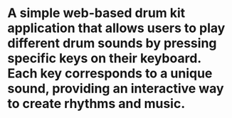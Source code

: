 # A simple web-based drum kit application that allows users to play different drum sounds by pressing specific keys on their keyboard. Each key corresponds to a unique sound, providing an interactive way to create rhythms and music.

